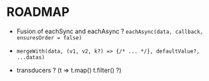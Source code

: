 # ROADMAP

- Fusion of eachSync and eachAsync ? `eachAsync(data, callback, ensuresOrder = false)`

- `mergeWith(data, (v1, v2, k?) => {/* ... */}, defaultValue?, ...datas)`

- transducers ? (t => t.map() t.filter() ?)
